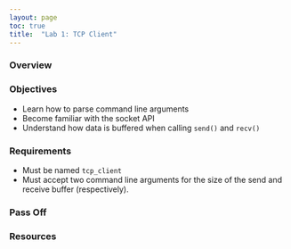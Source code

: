 ```yaml
---
layout: page
toc: true
title:  "Lab 1: TCP Client"
---
```


### Overview


### Objectives

- Learn how to parse command line arguments
- Become familiar with the socket API
- Understand how data is buffered when calling `send()` and `recv()`

### Requirements

- Must be named `tcp_client`
- Must accept two command line arguments for the size of the send and receive buffer (respectively).

### Pass Off


### Resources

